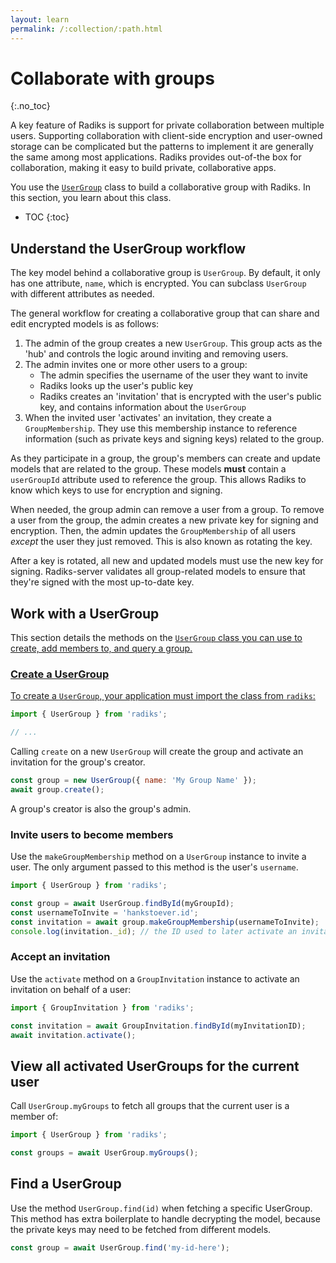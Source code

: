 ```yaml
---
layout: learn
permalink: /:collection/:path.html
---
```

# Collaborate with groups
{:.no_toc}

A key feature of Radiks is support for private collaboration between multiple users.  Supporting collaboration with client-side encryption and user-owned storage can be complicated but the patterns to implement it are generally the same among most applications. Radiks provides out-of-the box for collaboration, making it easy to build private, collaborative apps.

You use the <a href="https://github.com/blockstack/radiks/blob/master/src/models/user-group.ts" target="_blank"><code>UserGroup</code></a> class to build a collaborative group with Radiks. In this section, you learn about this class.

* TOC
{:toc}

## Understand the UserGroup workflow

The key model behind a collaborative group is `UserGroup`. By default, it only has one attribute, `name`, which is encrypted. You can subclass  `UserGroup` with different attributes as needed.

The general workflow for creating a collaborative group that can share and edit encrypted models is as follows:

1. The admin of the group creates a new `UserGroup`.
   This group acts as the 'hub' and controls the logic around inviting and removing users.
2. The admin invites one or more other users to a group:
    * The admin specifies the username of the user they want to invite
    * Radiks looks up the user's public key
    * Radiks creates an 'invitation' that is encrypted with the user's public key, and contains information about the `UserGroup`
3. When the invited user 'activates' an invitation, they create a `GroupMembership`. 
   They use this membership instance to reference information (such as private keys and signing keys) related to the group.

As they participate in a group, the group's members can create and update models that are related to the group. These models **must** contain a `userGroupId` attribute used to reference the group. This allows Radiks to know which keys to use for encryption and signing.

When needed, the group admin can remove a user from a group. To remove a user from the group, the admin creates a new private key for signing and encryption. Then, the admin updates the `GroupMembership` of all users _except_ the user they just removed. This is also known as rotating the key.

After a key is rotated, all new and updated models must use the new key for signing. Radiks-server validates all group-related models to ensure that they're signed with the most up-to-date key.

## Work with a UserGroup

This section details the methods on the <a href="https://github.com/blockstack/radiks/blob/master/src/models/user-group.ts" target="_blank"><code>UserGroup</code> class you can use to create, add members to, and query a group.

### Create a UserGroup

To create a `UserGroup`, your application must import the class from `radiks`:

```javascript
import { UserGroup } from 'radiks';

// ...
```

Calling `create` on a new `UserGroup` will create the group and activate an invitation for the group's creator.
 

```javascript
const group = new UserGroup({ name: 'My Group Name' });
await group.create();
```

A group's creator is also the group's admin.


### Invite users to become members

Use the `makeGroupMembership` method on a `UserGroup` instance to invite a user. The only argument passed to this method is the user's `username`.

```javascript
import { UserGroup } from 'radiks';

const group = await UserGroup.findById(myGroupId);
const usernameToInvite = 'hankstoever.id';
const invitation = await group.makeGroupMembership(usernameToInvite);
console.log(invitation._id); // the ID used to later activate an invitation
```

### Accept an invitation

Use the `activate` method on a `GroupInvitation` instance to activate an invitation on behalf of a user:

```javascript
import { GroupInvitation } from 'radiks';

const invitation = await GroupInvitation.findById(myInvitationID);
await invitation.activate();
```

## View all activated UserGroups for the current user

Call `UserGroup.myGroups` to fetch all groups that the current user is a member of:

```javascript
import { UserGroup } from 'radiks';

const groups = await UserGroup.myGroups();
```

## Find a UserGroup

Use the method `UserGroup.find(id)` when fetching a specific UserGroup. This method has extra boilerplate to handle decrypting the model, because the private keys may need to be fetched from different models.

```javascript
const group = await UserGroup.find('my-id-here');
```